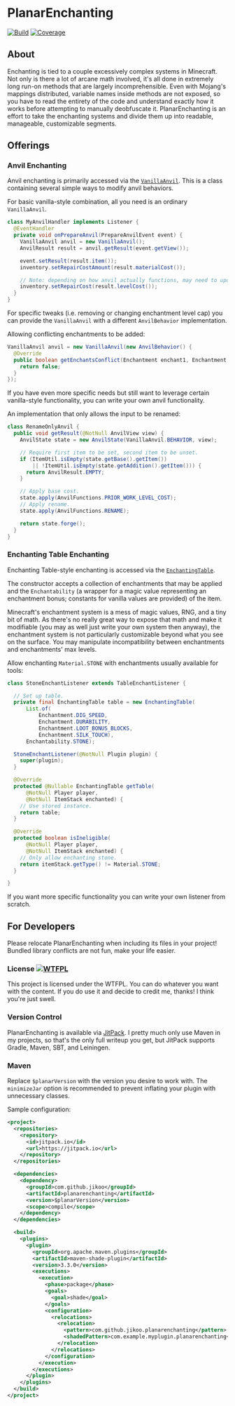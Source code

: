 # PlanarEnchanting

[![Build](https://github.com/Jikoo/PlanarEnchanting/actions/workflows/ci.yml/badge.svg)](https://github.com/Jikoo/PlanarEnchanting/actions/workflows/ci.yml)
[![Coverage](https://sonarcloud.io/api/project_badges/measure?project=Jikoo_PlanarEnchanting&metric=coverage)](https://sonarcloud.io/dashboard?id=Jikoo_PlanarEnchanting)  

## About

Enchanting is tied to a couple excessively complex systems in Minecraft.
Not only is there a lot of arcane math involved, it's all done in extremely long run-on methods that
are largely incomprehensible. Even with Mojang's mappings distributed, variable names inside methods
are not exposed, so you have to read the entirety of the code and understand exactly how it works
before attempting to manually deobfuscate it. PlanarEnchanting is an effort to take the enchanting
systems and divide them up into readable, manageable, customizable segments.

## Offerings

### Anvil Enchanting

Anvil enchanting is primarily accessed via the
[`VanillaAnvil`](src/main/java/com/github/jikoo/planarenchanting/anvil/VanillaAnvil.java).
This is a class containing several simple ways to modify anvil behaviors.

For basic vanilla-style combination, all you need is an ordinary `VanillaAnvil`.

```java
class MyAnvilHandler implements Listener {
  @EventHandler
  private void onPrepareAnvil(PrepareAnvilEvent event) {
    VanillaAnvil anvil = new VanillaAnvil();
    AnvilResult result = anvil.getResult(event.getView());

    event.setResult(result.item());
    inventory.setRepairCostAmount(result.materialCost());

    // Note: depending on how anvil actually functions, may need to update cost on a 0-tick delay.
    inventory.setRepairCost(result.levelCost());
  }
}
```

For specific tweaks (i.e. removing or changing enchantment level cap) you can provide the
`VanillaAnvil` with a different `AnvilBehavior` implementation.

Allowing conflicting enchantments to be added:

```java
VanillaAnvil anvil = new VanillaAnvil(new AnvilBehavior() {
  @Override
  public boolean getEnchantsConflict(Enchantment enchant1, Enchantment enchant2) {
    return false;
  }
});
```

If you have even more specific needs but still want to leverage certain vanilla-style functionality,
you can write your own anvil functionality.

An implementation that only allows the input to be renamed:

```java
class RenameOnlyAnvil {
  public void getResult(@NotNull AnvilView view) {
    AnvilState state = new AnvilState(VanillaAnvil.BEHAVIOR, view);

    // Require first item to be set, second item to be unset.
    if (ItemUtil.isEmpty(state.getBase().getItem())
        || !ItemUtil.isEmpty(state.getAddition().getItem())) {
      return AnvilResult.EMPTY;
    }

    // Apply base cost.
    state.apply(AnvilFunctions.PRIOR_WORK_LEVEL_COST);
    // Apply rename.
    state.apply(AnvilFunctions.RENAME);

    return state.forge();
  }
}
```

### Enchanting Table Enchanting

Enchanting Table-style enchanting is accessed via the [`EnchantingTable`](src/main/java/com/github/jikoo/planarenchanting/table/EnchantingTable.java).

The constructor accepts a collection of enchantments that may be applied and the `Enchantability` (a
wrapper for a magic value representing an enchantment bonus; constants for vanilla values are
provided) of the item.

Minecraft's enchantment system is a mess of magic values, RNG, and a tiny bit of math. As there's no
really great way to expose that math and make it modifiable (you may as well just write your own
system then anyway), the enchantment system is not particularly customizable beyond what you see on
the surface. You may manipulate incompatibility between enchantments and enchantments' max levels.

Allow enchanting `Material.STONE` with enchantments usually available for tools:

```java
class StoneEnchantListener extends TableEnchantListener {

  // Set up table.
  private final EnchantingTable table = new EnchantingTable(
      List.of(
          Enchantment.DIG_SPEED,
          Enchantment.DURABILITY,
          Enchantment.LOOT_BONUS_BLOCKS,
          Enchantment.SILK_TOUCH),
      Enchantability.STONE);

  StoneEnchantListener(@NotNull Plugin plugin) {
    super(plugin);
  }

  @Override
  protected @Nullable EnchantingTable getTable(
      @NotNull Player player,
      @NotNull ItemStack enchanted) {
    // Use stored instance.
    return table;
  }

  @Override
  protected boolean isIneligible(
      @NotNull Player player,
      @NotNull ItemStack enchanted) {
    // Only allow enchanting stone.
    return itemStack.getType() != Material.STONE;
  }

}
```

If you want more specific functionality you can write your own listener from scratch.

## For Developers

Please relocate PlanarEnchanting when including its files in your project! Bundled library conflicts
are not fun, make your life easier.

### License [![WTFPL](http://www.wtfpl.net/wp-content/uploads/2012/12/wtfpl-badge-2.png)](http://www.wtfpl.net/)

This project is licensed under the WTFPL. You can do whatever you want with the content.
If you do use it and decide to credit me, thanks! I think you're just swell.

### Version Control

PlanarEnchanting is available via [JitPack](https://jitpack.io). I pretty much only use Maven in my
projects, so that's the only full writeup you get, but JitPack supports Gradle, Maven, SBT, and
Leiningen.

### Maven

Replace `$planarVersion` with the version you desire to work with. The `minimizeJar` option is
recommended to prevent inflating your plugin with unnecessary classes.

Sample configuration:

```xml
<project>
  <repositories>
    <repository>
      <id>jitpack.io</id>
      <url>https://jitpack.io</url>
    </repository>
  </repositories>

  <dependencies>
    <dependency>
      <groupId>com.github.jikoo</groupId>
      <artifactId>planarenchanting</artifactId>
      <version>$planarVersion</version>
      <scope>compile</scope>
    </dependency>
  </dependencies>

  <build>
    <plugins>
      <plugin>
        <groupId>org.apache.maven.plugins</groupId>
        <artifactId>maven-shade-plugin</artifactId>
        <version>3.3.0</version>
        <executions>
          <execution>
            <phase>package</phase>
            <goals>
              <goal>shade</goal>
            </goals>
            <configuration>
              <relocations>
                <relocation>
                  <pattern>com.github.jikoo.planarenchanting</pattern>
                  <shadedPattern>com.example.myplugin.planarenchanting</shadedPattern>
                </relocation>
              </relocations>
            </configuration>
          </execution>
        </executions>
      </plugin>
    </plugins>
  </build>
</project>
```
